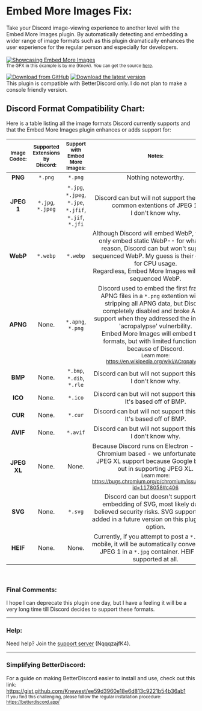 # Embed More Images Fix:

<p>Take your Discord image-viewing experience to another level with the Embed More Images plugin. By automatically detecting and embedding a wider range of image formats such as this plugin dramatically enhances the user experience for the regular person and especially for developers. 
<br><br><a href="https://cdn.discordapp.com/attachments/753561208073879642/1134847376541106176/output_animation8.webp"><img src="https://cdn.discordapp.com/attachments/753561208073879642/1134847376541106176/output_animation8.webp" alt="Showcasing Embed More Images" style="cursor:pointer;"/></a><br><sub>The GFX in this example is by me (Knew). You can get the source <a href="https://twitter.com/KnewestLSEP/status/1680420950867869696">here</a>.</sub><p>
<a href="https://github.com/Knewest/embed-more-images/releases"><img src="https://cdn.discordapp.com/attachments/753561208073879642/1110739988712271873/DownloadButtonFromGithub.webp" alt="Download from GitHub" style="cursor:pointer;"/></a> 
<a href="Empty."><img src="https://cdn.discordapp.com/attachments/753561208073879642/1110738604780691616/DownloadButtonLatestVersion.webp" alt="Download the latest version" style="cursor:pointer;"/></a>
<br>This plugin is compatible with BetterDiscord only. I do not plan to make a console friendly version.

## Discord Format Compatibility Chart:

Here is a table listing all the image formats Discord currently supports and that the Embed More Images plugin enhances or adds support for:

|<sub>**Image Codec:**</sub>|<sub>**Supported Extensions by Discord:**</sub>|<sub>**Support with Embed More Images:**</sub>|<sub>**Notes:**</sub>|
|:---:|:---:|:---:|:---:|
|**PNG**|`*.png`|`*.png`|Nothing noteworthy.|
|**JPEG 1**|`*.jpg`, `*.jpeg`|`*.jpg`, `*.jpeg`, `*.jpe`, `*.jfif`, `*.jif`, `*.jfi`|Discord can but will not support these very common extentions of JPEG 1.<br>I don't know why.|
|**WebP**|`*.webp`|`*.webp`|Although Discord will embed WebP, they will only embed static WebP-- for whatever reason, Discord can but won't support sequenced WebP. My guess is their concern for CPU usage.<br>Regardless, Embed More Images will embed sequenced WebP.|
|**APNG**|None.|`*.apng`, `*.png`|Discord used to embed the first frame of APNG files in a `*.png` extention without stripping all APNG data, but Discord completely disabled and broke APNG support when they addressed the infamous 'acropalypse' vulnerbility.<br>Embed More Images will embed these formats, but with limited functionality because of Discord.<br><sub>Learn more: https://en.wikipedia.org/wiki/ACropalypse</sub>|
|**BMP**|None.|`*.bmp`, `*.dib`, `*.rle`|Discord can but will not support this format.<br>I don't know why.|
|**ICO**|None.|`*.ico`|Discord can but will not support this format. It's based off of BMP.|
|**CUR**|None.|`*.cur`|Discord can but will not support this format. It's based off of BMP.|
|**AVIF**|None.|`*.avif`|Discord can but will not support this format.<br>I don't know why.|
|**JPEG XL**|None.|None.|Because Discord runs on Electron - which is Chromium based - we unfortunately lack JPEG XL support because Google backed out in supporting JPEG XL.<br><sub>Learn more: https://bugs.chromium.org/p/chromium/issues/detail?id=1178058#c406</sub>|
|**SVG**|None.|`*.svg`|Discord can but doesn't support the embedding of SVG, most likely due to believed security risks. SVG support will be added in a future version on this plugin as an option.|
|**HEIF**|None.|None.|Currently, if you attempt to post a `*.heic` on mobile, it will be automatically converted to a JPEG 1 in a `*.jpg` container. HEIF is not supported at all.|

<br>

### Final Comments:
I hope I can deprecate this plugin one day, but I have a feeling it will be a very long time till Discord decides to support these formats.

----------------------------------------------------

### Help:
Need help? Join the [support server](https://discord.gg/NqqqzajfK4) (NqqqzajfK4).

----------------------------------------------------

### Simplifying BetterDiscord:
For a guide on making BetterDiscord easier to install and use, check out this link: https://gist.github.com/Knewest/ee59d3960e18e6d813c9221b54b36ab1 <br>
<sub>If you find this challenging, please follow the regular installation procedure: https://betterdiscord.app/</sub>
